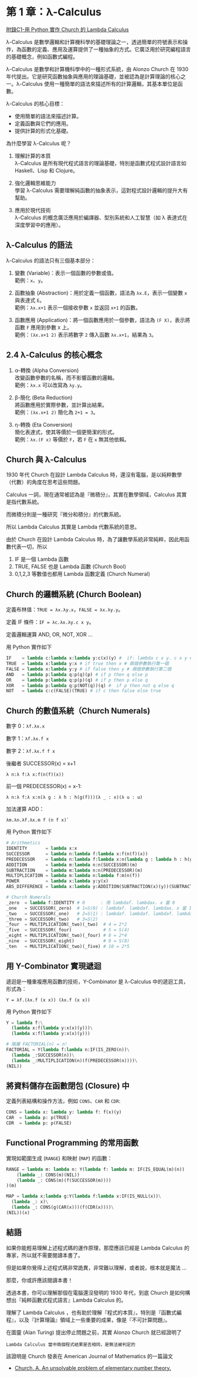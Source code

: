 # 第 1 章：λ-Calculus


[附錄C1-用 Python 實作 Church 的 Lambda Calculus](C1-LambdaCalculus.md)

λ-Calculus 是數學邏輯和計算機科學的基礎理論之一，透過簡單的符號表示和操作，為函數的定義、應用及運算提供了一種抽象的方式。它廣泛用於研究編程語言的基礎概念，例如函數式編程。

λ-Calculus 是數學和計算機科學中的一種形式系統，由 Alonzo Church 在 1930 年代提出。它是研究函數抽象與應用的理論基礎，並被認為是計算理論的核心之一。λ-Calculus 使用一種簡單的語法來描述所有的計算邏輯，其基本單位是函數。

λ-Calculus 的核心目標：
- 使用簡單的語法來描述計算。
- 定義函數與它們的應用。
- 提供計算的形式化基礎。

為什麼學習 λ-Calculus 呢？

1. 理解計算的本質  
   λ-Calculus 是所有現代程式語言的理論基礎，特別是函數式程式設計語言如 Haskell、Lisp 和 Clojure。  
   
2. 強化邏輯思維能力  
   學習 λ-Calculus 需要理解純函數的抽象表示，這對程式設計邏輯的提升大有幫助。  

3. 應用於現代技術  
   λ-Calculus 的概念廣泛應用於編譯器、型別系統和人工智慧（如 λ 表達式在深度學習中的應用）。

## λ-Calculus 的語法

λ-Calculus 的語法只有三個基本部分：

1. 變數 (Variable)：表示一個函數的參數或值。  
   範例：`x`、`y`。  

2. 函數抽象 (Abstraction)：用於定義一個函數，語法為 `λx.E`，表示一個變數 `x` 與表達式 `E`。  
   範例：`λx.x+1` 表示一個接收參數 `x` 並返回 `x+1` 的函數。

3. 函數應用 (Application)：將一個函數應用於一個參數，語法為 `(F X)`，表示將函數 `F` 應用到參數 `X` 上。  
   範例：`(λx.x+1 2)` 表示將數字 `2` 傳入函數 `λx.x+1`，結果為 `3`。

## 2.4 λ-Calculus 的核心概念

1. α-轉換 (Alpha Conversion)  
   改變函數參數的名稱，而不影響函數的邏輯。  
   範例：`λx.x` 可以改寫為 `λy.y`。

2. β-簡化 (Beta Reduction)  
   將函數應用於實際參數，並計算出結果。  
   範例：`(λx.x+1 2)` 簡化為 `2+1 = 3`。

3. η-轉換 (Eta Conversion)  
   簡化表達式，使其等價於一個更簡潔的形式。  
   範例：`λx.(F x)` 等價於 `F`，若 `F` 在 `x` 無其他依賴。

## Church 與 λ-Calculus

1930 年代 Church 在設計 Lambda Calculus 時，還沒有電腦，是以純粹數學（代數）的角度在思考這些問題。

Calculus 一詞，現在通常被認為是『微積分』，其實在數學領域，Calculus 其實是指代數系統。

而微積分則是一種研究『微分和積分』的代數系統。

所以 Lambda Calculus 其實是 Lambda 代數系統的意思。

由於 Church 在設計 Lambda Calculus 時，為了讓數學系統非常純粹，因此用函數代表一切，所以 

1. IF 是一個 Lambda 函數
2. TRUE, FALSE 也是 Lambda 函數 (Church Bool)
3. 0,1,2,3 等數值也都用 Lambda 函數定義 (Church Numeral)

## Church 的邏輯系統 (Church Boolean)
   
定義布林值：`TRUE = λx.λy.x`，`FALSE = λx.λy.y`。

定義 IF 條件：`IF = λc.λx.λy.c x y`。

定義邏輯運算 AND, OR, NOT, XOR ...

用 Python 實作如下

```py
IF    = lambda c:lambda x:lambda y:c(x)(y) #  if: lambda c x y. c x y # if c then x else y.
TRUE  = lambda x:lambda y:x # if true then x # 兩個參數執行第一個
FALSE = lambda x:lambda y:y # if false then y # 兩個參數執行第二個
AND   = lambda p:lambda q:p(q)(p) # if p then q else p
OR    = lambda p:lambda q:p(p)(q) # if p then p else q
XOR   = lambda p:lambda q:p(NOT(q))(q) #  if p then not q else q
NOT   = lambda c:c(FALSE)(TRUE) # if c then false else true
```

## Church 的數值系統（Church Numerals)

數字 0：`λf.λx.x`  

數字 1：`λf.λx.f x`  

數字 2：`λf.λx.f f x`  

後繼者 SUCCESSOR(x) = x+1 

    λ n:λ f:λ x:f(n(f)(x))

前一個 PREDECESSOR(x) = x-1:

    λ n:λ f:λ x:n(λ g : λ h : h(g(f)))(λ _ : x)(λ u : u)

加法運算 ADD：

    λm.λn.λf.λx.m f (n f x)`

用 Python 實作如下

```py
# Arithmetics
IDENTITY       = lambda x:x
SUCCESSOR      = lambda n:lambda f:lambda x:f(n(f)(x))
PREDECESSOR    = lambda n:lambda f:lambda x:n(lambda g : lambda h : h(g(f)))(lambda _ : x)(lambda u : u)
ADDITION       = lambda m:lambda n:n(SUCCESSOR)(m)
SUBTRACTION    = lambda m:lambda n:n(PREDECESSOR)(m)
MULTIPLICATION = lambda m:lambda n:lambda f:m(n(f))
POWER          = lambda x:lambda y:y(x)
ABS_DIFFERENCE = lambda x:lambda y:ADDITION(SUBTRACTION(x)(y))(SUBTRACTION(y)(x))

# Church Numerals
_zero  = lambda f:IDENTITY # 0      : 用 lambdaf. lambdax. x 當 0
_one   = SUCCESSOR(_zero)  # 1=S(0) : lambdaf. lambdaf. lambdax. x 當 1
_two   = SUCCESSOR(_one)   # 2=S(1) : lambdaf. lambdaf. lambdaf. lambdax. x 當 2
_three = SUCCESSOR(_two)   # 3=S(2)
_four  = MULTIPLICATION(_two)(_two)  # 4 = 2*2
_five  = SUCCESSOR(_four)            # 5 = S(4)
_eight = MULTIPLICATION(_two)(_four) # 8 = 2*4
_nine  = SUCCESSOR(_eight)           # 9 = S(8)
_ten   = MULTIPLICATION(_two)(_five) # 10 = 2*5
```

## 用 Y-Combinator 實現遞迴

遞迴是一種重複應用函數的技術，Y-Combinator 是 λ-Calculus 中的遞迴工具，形式為：

```
Y = λf.(λx.f (x x)) (λx.f (x x))
```

用 Python 實作如下

```py
Y = lambda f:\
  (lambda x:f(lambda y:x(x)(y)))\
  (lambda x:f(lambda y:x(x)(y)))

# 階層 FACTORIAL(n) = n!
FACTORIAL = Y(lambda f:lambda n:IF(IS_ZERO(n))\
  (lambda _:SUCCESSOR(n))\
  (lambda _:MULTIPLICATION(n)(f(PREDECESSOR(n))))\
(NIL))
```

## 將資料儲存在函數閉包 (Closure) 中

定義列表結構和操作方法，例如 `CONS`、`CAR` 和 `CDR`:

```python
CONS = lambda x: lambda y: lambda f: f(x)(y)
CAR  = lambda p: p(TRUE)
CDR  = lambda p: p(FALSE)
```

## Functional Programming 的常用函數

實現如範圍生成 (`RANGE`) 和映射 (`MAP`) 的函數：

```python
RANGE = lambda m: lambda n: Y(lambda f: lambda m: IF(IS_EQUAL(m)(n))
    (lambda _: CONS(m)(NIL))
    (lambda _: CONS(m)(f(SUCCESSOR(m))))
)(m)

MAP = lambda x:lambda g:Y(lambda f:lambda x:IF(IS_NULL(x))\
  (lambda _: x)\
  (lambda _: CONS(g(CAR(x)))(f(CDR(x))))\
(NIL))(x)
```

## 結語

如果你能輕易理解上述程式碼的運作原理，那麼應該已經是 Lambda Calculus 的專家，所以就不需要閱讀本書了。

但是如果你覺得上述程式碼非常詭異，非常難以理解，或者說，根本就是魔法 ...

那麼，你或許應該閱讀本書！

透過本書，你可以理解那個在電腦還沒發明的 1930 年代，到底 Church 是如何構想出『純粹函數式程式語言』Lambda Calculus 的。

理解了 Lambda Calculus ，也有助於理解『程式的本質』，特別是『函數式編程』，以及『計算理論』領域上一些重要的成果，像是『不可計算問題』。

在圖靈 (Alan Turing) 提出停止問題之前，其實 Alonzo Church 就已經證明了

    Lambda Calculus 當中兩個程式結果是否相同，是無法被判定的

該證明是 Church 發表在 American Journal of Mathematics 的一篇論文

* [Church, A. An unsolvable problem of elementary number theory.](https://www.ics.uci.edu/~lopes/teaching/inf212W12/readings/church.pdf)
